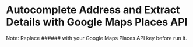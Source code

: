 # Autocomplete Address and Extract Details with Google Maps Places API
Note: Replace ###### with your Google Maps Places API key before run it.
